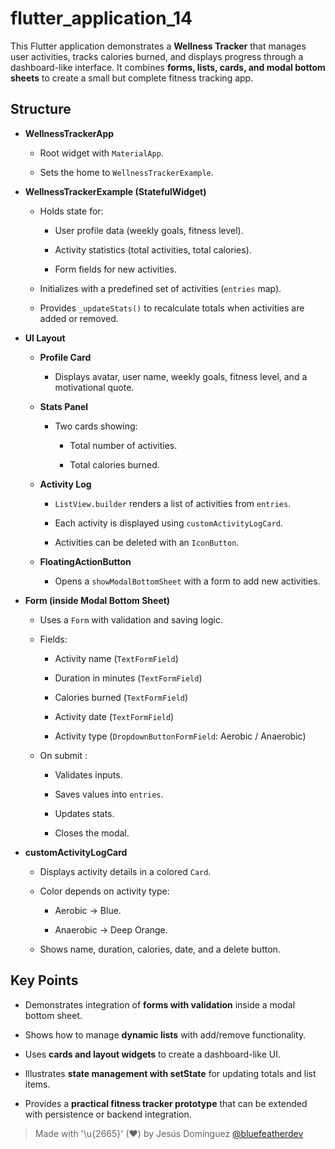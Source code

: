 # flutter_application_14

This Flutter application demonstrates a **Wellness Tracker** that manages user activities, tracks calories burned, and displays progress through a dashboard-like interface. It combines **forms, lists, cards, and modal bottom sheets** to create a small but complete fitness tracking app.

## Structure

- **WellnessTrackerApp**

  - Root widget with `MaterialApp`.

  - Sets the home to `WellnessTrackerExample`.

- **WellnessTrackerExample (StatefulWidget)**

  - Holds state for:

    - User profile data (weekly goals, fitness level).

    - Activity statistics (total activities, total calories).
    - Form fields for new activities.
  - Initializes with a predefined set of activities (`entries` map).
  - Provides `_updateStats()` to recalculate totals when activities are added or removed.

- **UI Layout**

  - **Profile Card**

    - Displays avatar, user name, weekly goals, fitness level, and a motivational quote.

  - **Stats Panel**

    - Two cards showing:

      - Total number of activities.

      - Total calories burned.
  - **Activity Log**

    - `ListView.builder` renders a list of activities from `entries`.

    - Each activity is displayed using `customActivityLogCard`.
    - Activities can be deleted with an `IconButton`.
  - **FloatingActionButton**

    - Opens a `showModalBottomSheet` with a form to add new activities.


- **Form (inside Modal Bottom Sheet)**

  - Uses a `Form` with validation and saving logic.

  - Fields:

    - Activity name (`TextFormField`)

    - Duration in minutes (`TextFormField`)
    - Calories burned (`TextFormField`)
    - Activity date (`TextFormField`)
    - Activity type (`DropdownButtonFormField`: Aerobic / Anaerobic)
  - On submit
  :
    - Validates inputs.

    - Saves values into `entries`.
    - Updates stats.
    - Closes the modal.

- **customActivityLogCard**

  - Displays activity details in a colored `Card`.

  - Color depends on activity type:

    - Aerobic → Blue.

    - Anaerobic → Deep Orange.
  - Shows name, duration, calories, date, and a delete button.

## Key Points

- Demonstrates integration of **forms with validation** inside a modal bottom sheet.

- Shows how to manage **dynamic lists** with add/remove functionality.
- Uses **cards and layout widgets** to create a dashboard-like UI.
- Illustrates **state management with setState** for updating totals and list items.
- Provides a **practical fitness tracker prototype** that can be extended with persistence or backend integration.

> Made with '\u{2665}' (♥) by Jesús Domínguez [@bluefeatherdev](https://github.com/bluefeatherdev)
